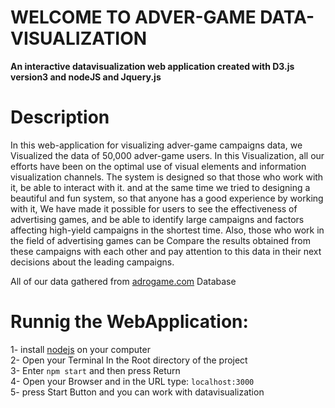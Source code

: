 # WELCOME TO ADVER-GAME DATA-VISUALIZATION
**An interactive datavisualization web application created with D3.js version3 and nodeJS and Jquery.js<br>**
# Description
In this web-application for visualizing adver-game campaigns data,
we Visualized the data of 50,000 adver-game users.
In this Visualization, all our efforts have been on the optimal use of visual elements and information visualization channels.
The system is designed so that those who work with it, be able to interact with it.
and at the same time we tried to designing a beautiful and fun system, so that anyone has a good experience by working with it,
We have made it possible for users to see the effectiveness of advertising games,
and be able to identify large campaigns and factors affecting high-yield campaigns in the shortest time.
Also, those who work in the field of advertising games can be Compare the results obtained from these campaigns with each other
and pay attention to this data in their next decisions about the leading campaigns.<br>

All of our data gathered from [adrogame.com](https://adrogame.com/) Database<br>
# Runnig the WebApplication:<br>
1- install [nodejs](https://nodejs.org) on your computer<br>
2- Open your Terminal In the Root directory of the project<br>
3- Enter `npm start` and then press Return<br>
4- Open your Browser and in the URL type: `localhost:3000`<br>
5- press Start Button and you can work with datavisualization <br>
